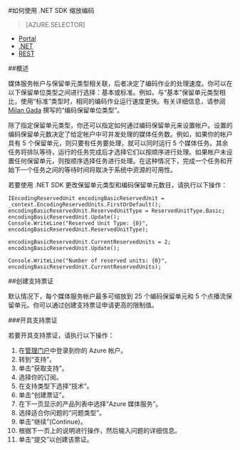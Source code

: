 <properties 
	pageTitle="如何添加编码单元" 
	description="了解如何使用 .NET 添加编码单元"  
	services="media-services" 
	documentationCenter="" 
	authors="juliako" 
	manager="dwrede" 
	editor=""/>

<tags 
	ms.service="media-services" 
	ms.date="08/11/2015" 
	wacn.date="10/03/2015"/>




#如何使用 .NET SDK 缩放编码


> [AZURE.SELECTOR]
- [Portal](/documentation/articles/media-services-portal-encoding-units)
- [.NET](/documentation/articles/media-services-dotnet-encoding-units)
- [REST](https://msdn.microsoft.com/library/azure/dn859236.aspx)

##概述

媒体服务帐户与保留单元类型相关联，后者决定了编码作业的处理速度。你可以在以下保留单位类型之间进行选择：基本或标准。例如，与“基本”保留单元类型相比，使用“标准”类型时，相同的编码作业运行速度更快。有关详细信息，请参阅 [Milan Gada](http://azure.microsoft.com/blog/author/milanga/) 撰写的“编码保留单位类型”。

除了指定保留单元类型，你还可以指定如何通过编码保留单元来设置帐户。设置的编码保留单元数决定了给定帐户中可并发处理的媒体任务数。例如，如果你的帐户具有 5 个保留单元，则只要有任务要处理，就可以同时运行 5 个媒体任务。其余任务将排队等待，运行的任务完成后才选择它们以按顺序进行处理。如果帐户未设置任何保留单元，则按顺序选择任务进行处理。在这种情况下，完成一个任务和开始下一个任务之间的等待时间将取决于系统中资源的可用性。

若要使用 .NET SDK 更改保留单元类型和编码保留单元数目，请执行以下操作：

	IEncodingReservedUnit encodingBasicReservedUnit = _context.EncodingReservedUnits.FirstOrDefault();
	encodingBasicReservedUnit.ReservedUnitType = ReservedUnitType.Basic;
	encodingBasicReservedUnit.Update();
	Console.WriteLine("Reserved Unit Type: {0}", encodingBasicReservedUnit.ReservedUnitType);
	
	encodingBasicReservedUnit.CurrentReservedUnits = 2;
	encodingBasicReservedUnit.Update();
	
	Console.WriteLine("Number of reserved units: {0}", encodingBasicReservedUnit.CurrentReservedUnits);

##创建支持票证

默认情况下，每个媒体服务帐户最多可缩放到 25 个编码保留单元和 5 个点播流保留单元。你可以通过创建支持票证申请更高的限制值。

###开具支持票证

若要开具支持票证，请执行以下操作：

1. 在[管理门户](http://manage.windowsazure.cn)中登录到你的 Azure 帐户。
2. 转到“支持”。[](http://www.windowsazure.cn/support/contact/)
3. 单击“获取支持”。
4. 选择你的订阅。
5. 在支持类型下选择“技术”。
6. 单击“创建票证”。
7. 在下一页显示的产品列表中选择“Azure 媒体服务”。
8. 选择适合你问题的“问题类型”。
9. 单击“继续”(Continue)。
10. 根据下一页上的说明进行操作，然后输入问题的详细信息。   
11. 单击“提交”以创建该票证。

<!---HONumber=71-->